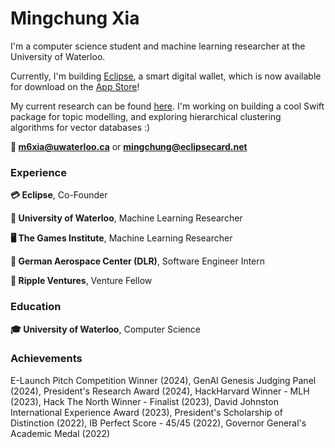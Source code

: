 <h1 align="left">Mingchung Xia</h1>

I'm a computer science student and machine learning researcher at the University of Waterloo. 

Currently, I'm building [Eclipse](https://eclipsecard.net), a smart digital wallet, which is now available for download on the [App Store](https://apps.apple.com/app/eclipse-cashback-and-rewards/id6444634565)!

My current research can be found [here](https://git.uwaterloo.ca/jrwallace/swiftnlp). I'm working on building a cool Swift package for topic modelling, and exploring hierarchical clustering algorithms for vector databases :)

**📧 m6xia@uwaterloo.ca** or **mingchung@eclipsecard.net**

<h3 align="left">Experience</h3>

**💳 Eclipse**, Co-Founder

**🔬 University of Waterloo**, Machine Learning Researcher

**🖥️ The Games Institute**, Machine Learning Researcher

**🚀 German Aerospace Center (DLR)**, Software Engineer Intern

**🌱 Ripple Ventures**, Venture Fellow

<h3 align="left">Education</h3>

**🎓 University of Waterloo**, Computer Science

<h3 align="left">Achievements</h3>

E-Launch Pitch Competition Winner (2024), GenAI Genesis Judging Panel (2024), President's Research Award (2024), HackHarvard Winner - MLH (2023), Hack The North Winner - Finalist (2023), David Johnston International Experience Award (2023), President's Scholarship of Distinction (2022), IB Perfect Score - 45/45 (2022), Governor General's Academic Medal (2022)
